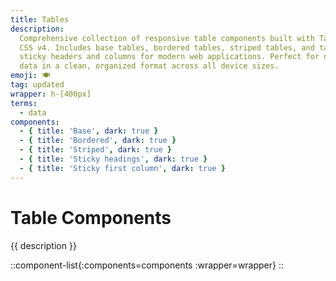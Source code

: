 ```yaml
---
title: Tables
description:
  Comprehensive collection of responsive table components built with Tailwind
  CSS v4. Includes base tables, bordered tables, striped tables, and tables with
  sticky headers and columns for modern web applications. Perfect for displaying
  data in a clean, organized format across all device sizes.
emoji: 🍽
tag: updated
wrapper: h-[400px]
terms:
  - data
components:
  - { title: 'Base', dark: true }
  - { title: 'Bordered', dark: true }
  - { title: 'Striped', dark: true }
  - { title: 'Sticky headings', dark: true }
  - { title: 'Sticky first column', dark: true }
---
```


# Table Components

{{ description }}

<!-- prettier-ignore -->
::component-list{:components=components :wrapper=wrapper}
::
